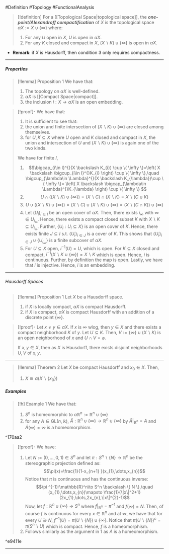 #Definition #Topology #FunctionalAnalysis 

> [!definition]
> For a [[Topological Space|topological space]], the ***one-point/Alexandroff compactification*** of $X$ is the topological space $\alpha X:=X\cup \{ \infty \}$ where:
> 1. For any $U$ open in $X$, $U$ is open in $\alpha X$.
> 3. For any $K$ closed and compact in $X$, $(X \backslash K)\cup \{ \infty \}$ is open in $\alpha X$.
- **Remark**: if $X$ is Hausdorff, then condition 3 only requires compactness. 
---
##### Properties
> [!lemma] Proposition 1
> We have that:
> 1. The topology on $\alpha X$ is well-defined.
> 2. $\alpha X$ is [[Compact Space|compact]].
> 3. the inclusion $i:X\to\alpha X$ is an open embedding.

> [!proof]-
> We have that:
> 1. It is sufficient to see that:
> 	1. the union and finite intersection of $(X \backslash K)\cup \{ \infty \}$ are closed among themselves.
> 	2. for $U,K\subseteq X$ where $U$ open and $K$ closed and compact in $X$, the union and intersection of $U$ and $(X \backslash K)\cup \{ \infty \}$ is again one of the two kinds. 
> 
> 	We have for finite $I$,
> 	1. $$\bigcap_{i\in I}^{}(X \backslash K_{i}) \cup \{ \infty \}=\left( X \backslash \bigcup_{i\in I}^{}K_{i} \right) \cup \{ \infty \},\quad \bigcup_{\lambda\in \Lambda}^{}(X \backslash K_{\lambda})\cup \{ \infty \}= \left( X \backslash \bigcap_{\lambda\in \Lambda}^{}K_{\lambda} \right) \cup \{ \infty \} $$
> 	2. $$U\cap((X \backslash K)\cup \{ \infty \})=(X \backslash C)\cap(X \backslash K)=X \backslash (C \cup K)$$
> 	3. $$U\cup((X \backslash K)\cup \{ \infty \})=(X \backslash C)\cup(X\backslash K)\cup \{ \infty \}=(X \backslash (C\cap K))\cup \{ \infty \}$$
> 2. Let $(U_{i})_{i\in I}$ be an open cover of $\alpha X$. Then, there exists $i_{\infty}$ with $\infty\in U_{i_{\infty}}$. Hence, there exists a compact closed subset $K$ with $X \backslash K\subseteq U_{i_{\infty}}$. Further, $\{ U_{i}: U_{i}\subseteq X \}$ is an open cover of $K$. Hence, there exists finite $J\subseteq I$ s.t. $\{ U_{i} \}_{i\in J}$ is a cover of $K$. This shows that $\{ U_{i} \}_{i\in J}\cup \{ U_{i_{\infty}} \}$ is a finite subcover of $\alpha X$.
> 3. For $U\subseteq X$ open, $i^{-1}(U)=U$, which is open. For $K\subseteq X$ closed and compact, $i^{-1}(X \backslash K\cup \{ \infty \})=X \backslash K$ which is open. Hence, $i$ is continuous. Further, by definition the map is open. Lastly, we have that $i$ is injective. Hence, $i$ is an embedding. 
>    
---
###### Hausdorff Spaces
> [!lemma] Proposition 1
> Let $X$ be a Hausdorff space.
> 1. if $X$ is locally compact, $\alpha X$ is compact Hausdorff.
> 2. if $X$ is compact, $\alpha X$ is compact Hausdorff with an addition of a discrete point $\{ \infty \}$.

> [!proof]-
> Let $x\neq y\in \alpha X$. If $x$ is $\infty$ wlog, then $y\in X$ and there exists a compact neighborhood $K$ of $y$. Let $U\subseteq K$. Then, $V:=\{ \infty \}\cup(X \backslash K)$ is an open neighborhood of $x$ and $U\cap V=\varnothing$. 
> 
> If $x,y\in X$, then as $X$ is Hausdorff, there exists disjoint neighborhoods $U,V$ of $x,y$.
---
> [!lemma] Theorem 2
> Let $X$ be compact Hausdorff and $x_{0}\in X$. Then, 
> 1. $X\cong \alpha(X \backslash \{ x_{0} \})$

##### Examples
> [!h] Example 1
> We have that:
> 1. $S^n$ is homeomorphic to $\alpha\mathbb{R}^n:=\mathbb{R}^n\cup \{ \infty \}$
> 2. for any $A\in \text{GL}(n,\mathbb{R})$, $\widehat{A}:\mathbb{R}^n\cup \{ \infty \}\to \mathbb{R}^n\cup \{ \infty \}$ by $\widehat{A}|_{\mathbb{R}^n}=A$ and $\widehat{A}(\infty)=\infty$ is a homeomorphism.

^170aa2

> [!proof]-
> We have:
> 1. Let $N:=(0,\dots,0,1)\in S^n$ and let $\pi:S^n \backslash \{ N \}\to \mathbb{R}^n$ be the stereographic projection defined as: $$\pi(x)=\frac{1}{1-x_{n+1} }(x_{1},\dots,x_{n})$$Notice that $\pi$ is continuous and has the continuous inverse: $$\pi ^{-1}:\mathbb{R}^n\to S^n \backslash \{ N \},\quad (x_{1},\dots,x_{n})\mapsto \frac{1}{\|x\|^2+1}(2x_{1},\dots,2x_{n},\|x\|^{2}-1)$$Now, let $f:\mathbb{R}^n\cup \{ \infty \}\to S^n$ where $f|_{\mathbb{R}^n}=\pi ^{-1}$ and $f(\infty)=N$. Then, of course $f$ is continuous for every $x\in \mathbb{R}^n$ and at $\infty$, we have that for every $U\ni N$, $f^{-1}(U)=\pi(U \backslash \{ N \})\cup \{ \infty \}$. Notice that $\pi(U \backslash \{ N \})^c=\pi(S^n \backslash U)$ which is compact. Hence, $f$ is a homeomorphism.
> 2. Follows similarly as the argument in 1 as $A$ is a homeomorphism.

^e9411e

---
